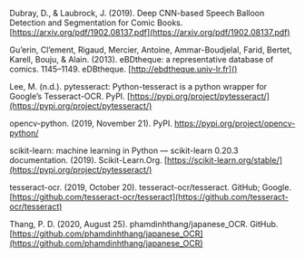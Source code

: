 Dubray, D., & Laubrock, J. (2019). Deep CNN-based Speech Balloon Detection and Segmentation for Comic Books. [https://arxiv.org/pdf/1902.08137.pdf](https://arxiv.org/pdf/1902.08137.pdf)

Gu’erin, Cl’ement, Rigaud, Mercier, Antoine, Ammar-Boudjelal, Farid, Bertet, Karell, Bouju, & Alain. (2013). eBDtheque: a representative database of comics. 1145–1149. eDBtheque. [http://ebdtheque.univ-lr.fr]()

Lee, M. (n.d.). pytesseract: Python-tesseract is a python wrapper for Google’s Tesseract-OCR. PyPI. [https://pypi.org/project/pytesseract/](https://pypi.org/project/pytesseract/)

opencv-python. (2019, November 21). PyPI. https://pypi.org/project/opencv-python/

scikit-learn: machine learning in Python — scikit-learn 0.20.3 documentation. (2019). Scikit-Learn.Org. [https://scikit-learn.org/stable/](https://pypi.org/project/pytesseract/)

tesseract-ocr. (2019, October 20). tesseract-ocr/tesseract. GitHub; Google. [https://github.com/tesseract-ocr/tesseract](https://github.com/tesseract-ocr/tesseract)

Thang, P. D. (2020, August 25). phamdinhthang/japanese_OCR. GitHub. [https://github.com/phamdinhthang/japanese_OCR](https://github.com/phamdinhthang/japanese_OCR)
